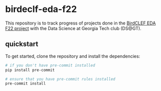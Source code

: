 # birdeclf-eda-f22

This repository is to track progress of projects done in the [BirdCLEF EDA F22
project][proposal] with the Data Science at Georgia Tech club (DS@GT).

[proposal]: https://docs.google.com/document/d/1LlIJ82Qw142Avfo3VcVhkK1kq9XD4p2I1_3FBLE5acc

## quickstart

To get started, clone the repository and install the dependencies:

```bash
# if you don't have pre-commit installed
pip install pre-commit

# ensure that you have pre-commit rules installed
pre-commit install
```
